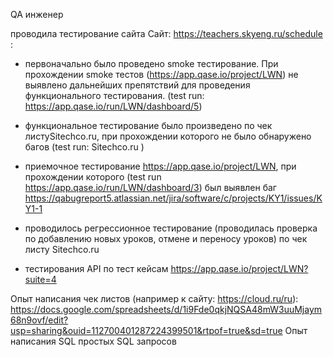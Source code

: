 QA инженер

проводила тестирование сайта Сайт: https://teachers.skyeng.ru/schedule :

* первоначально было проведено smoke тестирование. При прохождении smoke тестов (https://app.qase.io/project/LWN) не выявлено дальнейших препятствий для проведения функционального тестирования. (test run: https://app.qase.io/run/LWN/dashboard/5)

* функциональное тестирование было произведено по чек листуSitechco.ru, при прохождении которого не было обнаружено багов (test run: Sitechco.ru )

* приемочное тестирование https://app.qase.io/project/LWN, при прохождении которого (test run https://app.qase.io/run/LWN/dashboard/3) был выявлен баг https://qabugreport5.atlassian.net/jira/software/c/projects/KY1/issues/KY1-1

* проводилось регрессионное тестирование (проводилась проверка по добавлению новых уроков, отмене и переносу уроков) по чек листу Sitechco.ru 

* тестирования API по тест кейсам https://app.qase.io/project/LWN?suite=4


Опыт написания чек листов (например к сайту: https://cloud.ru/ru): https://docs.google.com/spreadsheets/d/1i9Fde0qkjNQSA48mW3uuMjaym68n9ovf/edit?usp=sharing&ouid=112700401287224399501&rtpof=true&sd=true
Опыт написания SQL простых SQL запросов
